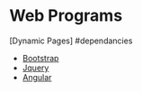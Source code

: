 # Web Programs
[Dynamic Pages]
#dependancies
<ul>
<li><a href='https://github.com/twbs/bootstrap'>Bootstrap</a></li>
<li><a href='https://github.com/jquery/jquery'>Jquery</a></li>
<li><a href='https://github.com/angular/angular'>Angular</a></li>
</ul>

